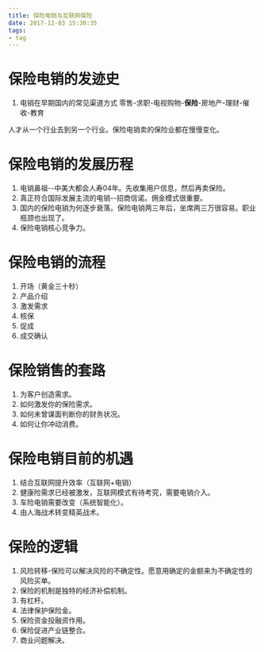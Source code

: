 ```yaml
---
title: 保险电销与互联网保险
date: 2017-12-03 15:30:35
tags:
- tag
---
```


# 保险电销的发迹史

1. 电销在早期国内的常见渠道方式
零售-求职-电视购物-**保险**-房地产-理财-催收-教育

人才从一个行业去到另一个行业。保险电销卖的保险业都在慢慢变化。

# 保险电销的发展历程

1. 电销鼻祖--中美大都会人寿04年。先收集用户信息，然后再卖保险。
2. 真正符合国际发展主流的电销--招商信诺。佣金模式很重要。
3. 国内的保险电销为何逐步衰落。保险电销两三年后，坐席两三万很容易。职业瓶颈也出现了。
4. 保险电销核心竞争力。

# 保险电销的流程

1. 开场（黄金三十秒）
2. 产品介绍
3. 激发需求
4. 核保
5. 促成
6. 成交确认

# 保险销售的套路

1. 为客户创造需求。
2. 如何激发你的保险需求。
3. 如何未曾谋面判断你的财务状况。
4. 如何让你冲动消费。

# 保险电销目前的机遇

1. 结合互联网提升效率（互联网+电销）
2. 健康险需求已经被激发，互联网模式有待考究，需要电销介入。
3. 车险电销需要改变（系统智能化）。
4. 由人海战术转变精英战术。


# 保险的逻辑

1. 风险转移-保险可以解决风险的不确定性。愿意用确定的金额来为不确定性的风险买单。
2. 保险的机制是独特的经济补偿机制。
 1. 有杠杆。
 2. 法律保护保险金。
3. 保险资金投融资作用。
4. 保险促进产业链整合。
5. 商业问题解决。
